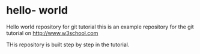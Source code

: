 # hello- world
Hello world repository for git tutorial
this is an example repository for the git tutorial on 
http://www.w3school.com

THis repository is built step by step in the tutorial.